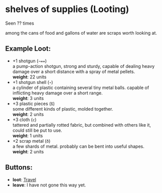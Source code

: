 # shelves of supplies (Looting)

Seen ?? times

among the cans of food and gallons of water are scraps worth looking at.

## Example Loot:

- +1 shotgun (<code>~==</code>)  
  a pump-action shotgun, strong and sturdy, capable of dealing heavy damage over a short distance with a spray of metal pellets.  
  **weight**: 22 units
- +1 shotgun shell (<code><b>-</b></code>)  
  a cylinder of plastic containing several tiny metal balls. capable of inflicting heavy damage over a short range.  
  **weight**: 3 units
- +3 plastic pieces (<code>ß</code>)  
  some different kinds of plastic, molded together.  
  **weight**: 2 units
- +3 cloth (<code>c</code>)  
  tattered and partially rotted fabric, but combined with others like it, could still be put to use.  
  **weight**: 1 units
- +2 scrap metal (<code>ð</code>)  
  a few shards of metal. probably can be bent into useful shapes.  
  **weight**: 2 units

## Buttons:

- **loot**: [Travel](Travel-travel.md)
- **leave**: I have not gone this way yet.

